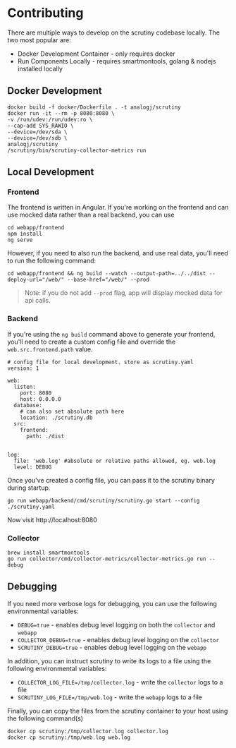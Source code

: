 # Contributing

There are multiple ways to develop on the scrutiny codebase locally. The two most popular are:
- Docker Development Container - only requires docker
- Run Components Locally - requires smartmontools, golang & nodejs installed locally

## Docker Development
```
docker build -f docker/Dockerfile . -t analogj/scrutiny
docker run -it --rm -p 8080:8080 \
-v /run/udev:/run/udev:ro \
--cap-add SYS_RAWIO \
--device=/dev/sda \
--device=/dev/sdb \
analogj/scrutiny
/scrutiny/bin/scrutiny-collector-metrics run
```


## Local Development

### Frontend
The frontend is written in Angular.
If you're working on the frontend and can use mocked data rather than a real backend, you can use
```
cd webapp/frontend
npm install
ng serve
```

However, if you need to also run the backend, and use real data, you'll need to run the following command:
```
cd webapp/frontend && ng build --watch --output-path=../../dist --deploy-url="/web/" --base-href="/web/" --prod
```

> Note: if you do not add `--prod` flag, app will display mocked data for api calls.

### Backend

If you're using the `ng build` command above to generate your frontend, you'll need to create a custom config file and
override the `web.src.frontend.path` value.

```
# config file for local development. store as scrutiny.yaml
version: 1

web:
  listen:
    port: 8080
    host: 0.0.0.0
  database:
    # can also set absolute path here
    location: ./scrutiny.db
  src:
    frontend:
      path: ./dist


log:
  file: 'web.log' #absolute or relative paths allowed, eg. web.log
  level: DEBUG

```

Once you've created a config file, you can pass it to the scrutiny binary during startup.

```
go run webapp/backend/cmd/scrutiny/scrutiny.go start --config ./scrutiny.yaml
```

Now visit http://localhost:8080


### Collector
```
brew install smartmontools
go run collector/cmd/collector-metrics/collector-metrics.go run --debug
```


## Debugging

If you need more verbose logs for debugging, you can use the following environmental variables:

- `DEBUG=true` - enables debug level logging on both the `collector` and `webapp`
- `COLLECTOR_DEBUG=true` - enables debug level logging on the `collector`
- `SCRUTINY_DEBUG=true` - enables debug level logging on the `webapp`

In addition, you can instruct scrutiny to write its logs to a file using the following environmental variables:

- `COLLECTOR_LOG_FILE=/tmp/collector.log` - write the `collector` logs to a file
- `SCRUTINY_LOG_FILE=/tmp/web.log` - write the `webapp` logs to a file

Finally, you can copy the files from the scrutiny container to your host using the following command(s)

```
docker cp scrutiny:/tmp/collector.log collector.log
docker cp scrutiny:/tmp/web.log web.log
```
